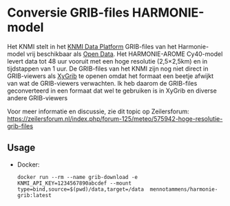 # Conversie GRIB-files HARMONIE-model

Het KNMI stelt in het [KNMI Data Platform](https://dataplatform.knmi.nl/catalog/index.html) GRIB-files van het Harmonie-model vrij beschikbaar als [Open Data](http://creativecommons.org/publicdomain/mark/1.0/deed.nl). Het HARMONIE-AROME Cy40-model levert data tot 48 uur vooruit met een hoge resolutie (2,5×2,5km) en in tijdstappen van 1 uur.
De GRIB-files van het KNMI zijn nog niet direct in GRIB-viewers als [XyGrib](https://opengribs.org/en/xygrib) te openen omdat het formaat een beetje afwijkt van wat de GRIB-viewers verwachten. Ik heb daarom de GRIB-files geconverteerd in een formaat dat wel te gebruiken is in XyGrib en diverse andere GRIB-viewers

Voor meer informatie en discussie, zie dit topic op Zeilersforum: https://zeilersforum.nl/index.php/forum-125/meteo/575942-hoge-resolutie-grib-files

## Usage
- Docker:

  ```
  docker run --rm --name grib-download -e KNMI_API_KEY=1234567890abcdef --mount type=bind,source=$(pwd)/data,target=/data  mennotammens/harmonie-grib:latest
  ```
